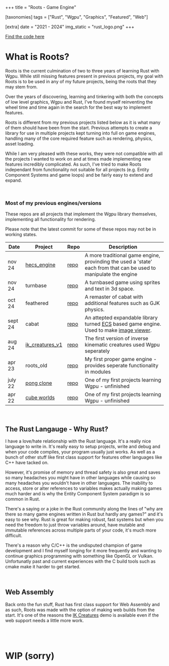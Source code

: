 +++
title = "Roots - Game Engine"

[taxonomies]
tags = ["Rust", "Wgpu", "Graphics", "Featured", "Web"]

[extra]
date = "2021 - 2024"
img_static = "rust_logo.png"
+++

[Find the code here](https://github.com/BrackenLo/roots)

# What is Roots?

Roots is the current culmination of two to three years of learning Rust with Wgpu. While still missing features present
in previous projects, my goal with Roots is to be used in any of my future projects, being the roots that they may stem 
from.

Over the years of discovering, learning and tinkering with both the concepts of low level graphics, Wgpu and Rust, I've
found myself reinventing the wheel time and time again in the search for the best way to implement features.

Roots is different from my previous projects listed below as it is what many of them should have been from the start.
Previous attempts to create a library for use in multiple projects kept turning into full on game engines, handling many
of the core required feature such as rendering, physics, asset loading.

While I am very pleased with these works, they were not compatible with all the projects I wanted to work on and at times
made implementing new features incredibly complicated. As such, I've tried to make Roots independant from functionality
not suitable for all projects (e.g. Entity Component Systems and game loops) and be fairly easy to extend and expand.

<br>

### Most of my previous engines/versions

These repos are all projects that implement the Wgpu library themselves, implementing all functionality for rendering.

Please note that the latest commit for some of these repos may not be in working states.


| Date    | Project                                             | Repo                                                    | Description
| ------- | --------------------------------------------------- | ------------------------------------------------------- | ----------------------------------------------------------------------
| nov 24  | [hecs_engine](@/projects/hecs-game/index.md)        | [repo](https://github.com/BrackenLo/hecs_engine)        | A more traditional game engine, provinding the used a 'state' each from that can be used to manipulate the engine
| nov 24  | turnbase                                            | [repo](https://github.com/BrackenLo/turnbase_0)         | A turnbased game using sprites and text in 3d space.
| oct 24  | feathered                                           | [repo](https://github.com/BrackenLo/feathered)          | A remaster of cabat with additional features such as GJK physics.
| sept 24 | cabat                                               | [repo](https://github.com/BrackenLo/cabat)              | An attepted expandable library turned [ECS](https://github.com/leudz/shipyard) based game engine. Used to make [image viewer](@/projects/image-manager/index.md).
| aug 24  | [ik_creatures_v1](@/projects/ik-creatures/index.md) | [repo](https://github.com/BrackenLo/ik_creatures)       | The first version of inverse kinematic creatures used Wgpu seperately
| apr 23  | roots_old                                           | [repo](https://github.com/BrackenLo/brackens_roots_old) | My first proper game engine - provides seperate functionality in modules
| july 22 | [pong clone](@/projects/notpong/index.md)           | [repo](https://github.com/BrackenLo/not_pong)           | One of my first projects learning Wgpu - unfinished
| apr 22  | [cube worlds](@/projects/cube-world/index.md)       | [repo](https://github.com/BrackenLo/cube_worlds)        | One of my first projects learning Wgpu - unfinished

<br>

## The Rust Langauge - Why Rust?

I have a love/hate relationship with the Rust language. It's a really nice language to write in. It's really easy to setup
projects, write and debug and when your code compiles, your program usually just works. As well as a bunch of other stuff
like first class support for features other languages like C++ have tacked on.

However, it's promise of memory and thread safety is also great and saves so many headaches you might have in other languages
while causing so many headaches you wouldn't have in other languages. The inability to access, store or alter references to
variables makes actually making games much harder and is why the Entity Component System paradigm is so common in Rust.

There's a saying or a joke in the Rust community along the lines of "why are there so many game engines written in Rust but 
hardly any games?" and it's easy to see why. Rust is great for making robust, fast systems but when you need the freedom to
just throw variables around, have mutable and immutable references across multiple parts of your code, it's much more difficult.

There's a reason why C/C++ is the undisputed champion of game development and I find myself longing for it more frequently and
wanting to continue graphics programming with something like OpenGL or Vulkan. Unfortunatly past and current experiences with
the C build tools such as cmake make it harder to get started.

<br>

## Web Assembly

Back onto the fun stuff, Rust has first class support for Web Assembly and as such, Roots was made with the option of making
web builds from the start. It's one of the reasons the [IK Creatures](@/projects/ik-creatures/index.md) demo is available even
if the web support needs a little more work.

<br><br>

# WIP (sorry)
